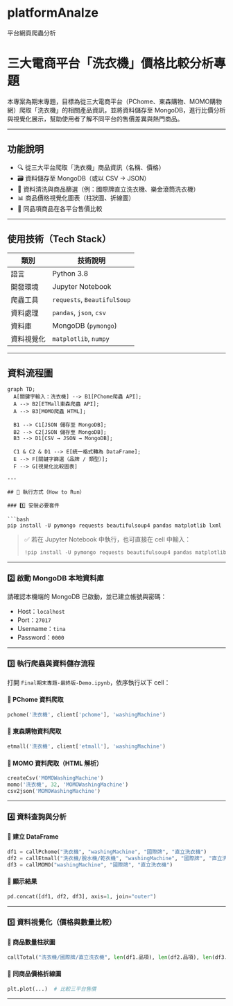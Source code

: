 # platformAnalze
平台網頁爬蟲分析

#  三大電商平台「洗衣機」價格比較分析專題

本專案為期末專題，目標為從三大電商平台（PChome、東森購物、MOMO購物網）爬取「洗衣機」的相關產品資訊，並將資料儲存至 MongoDB，進行比價分析與視覺化展示，幫助使用者了解不同平台的售價差異與熱門商品。

---

##  功能說明

- 🔍 從三大平台爬取「洗衣機」商品資訊（名稱、價格）
- 🗃️ 資料儲存至 MongoDB（或以 CSV → JSON）
- 🧾 資料清洗與商品篩選（例：國際牌直立洗衣機、樂金滾筒洗衣機）
- 📊 商品價格視覺化圖表（柱狀圖、折線圖）
- 🔁 同品項商品在各平台售價比較

---

##  使用技術（Tech Stack）

| 類別        | 技術說明                     |
|-------------|------------------------------|
| 語言        | Python 3.8                   |
| 開發環境    | Jupyter Notebook             |
| 爬蟲工具    | `requests`, `BeautifulSoup` |
| 資料處理    | `pandas`, `json`, `csv`     |
| 資料庫      | MongoDB (`pymongo`)          |
| 資料視覺化  | `matplotlib`, `numpy`        |

---

##  資料流程圖

```mermaid
graph TD;
  A[關鍵字輸入：洗衣機] --> B1[PChome爬蟲 API];
  A --> B2[ETMall東森爬蟲 API];
  A --> B3[MOMO爬蟲 HTML];

  B1 --> C1[JSON 儲存至 MongoDB];
  B2 --> C2[JSON 儲存至 MongoDB];
  B3 --> D1[CSV → JSON → MongoDB];

  C1 & C2 & D1 --> E[統一格式轉為 DataFrame];
  E --> F[關鍵字篩選（品牌 / 類型）];
  F --> G[視覺化比較圖表]

---

## 🔧 執行方式（How to Run）

### 1️⃣ 安裝必要套件

```bash
pip install -U pymongo requests beautifulsoup4 pandas matplotlib lxml
```

> ✅ 若在 Jupyter Notebook 中執行，也可直接在 cell 中輸入：
>
> ```python
> !pip install -U pymongo requests beautifulsoup4 pandas matplotlib lxml
> ```

---

### 2️⃣ 啟動 MongoDB 本地資料庫

請確認本機端的 MongoDB 已啟動，並已建立帳號與密碼：

- Host：`localhost`
- Port：`27017`
- Username：`tina`
- Password：`0000`

---

### 3️⃣ 執行爬蟲與資料儲存流程

打開 `Final期末專題-最終版-Demo.ipynb`，依序執行以下 cell：

#### 🔹 PChome 資料爬取
```python
pchome('洗衣機', client['pchome'], 'washingMachine')
```

#### 🔹 東森購物資料爬取
```python
etmall('洗衣機', client['etmall'], 'washingMachine')
```

#### 🔹 MOMO 資料爬取（HTML 解析）
```python
createCsv('MOMOWashingMachine')
momo('洗衣機', 32, 'MOMOWashingMachine')
csv2json('MOMOWashingMachine')
```

---

### 4️⃣ 資料查詢與分析

#### 🔹 建立 DataFrame
```python
df1 = callPchome("洗衣機", "washingMachine", "國際牌", "直立洗衣機")
df2 = callEtmall("洗衣機/脫水機/乾衣機", "washingMachine", "國際牌", "直立洗衣機")
df3 = callMOMO("washingMachine", "國際牌", "直立洗衣機")
```

#### 🔹 顯示結果
```python
pd.concat([df1, df2, df3], axis=1, join="outer")
```

---

### 5️⃣ 資料視覺化（價格與數量比較）

#### 🔹 商品數量柱狀圖
```python
callTotal("洗衣機/國際牌/直立洗衣機", len(df1.品項), len(df2.品項), len(df3.品項))
```

#### 🔹 同商品價格折線圖
```python
plt.plot(...)  # 比較三平台售價
```

---
